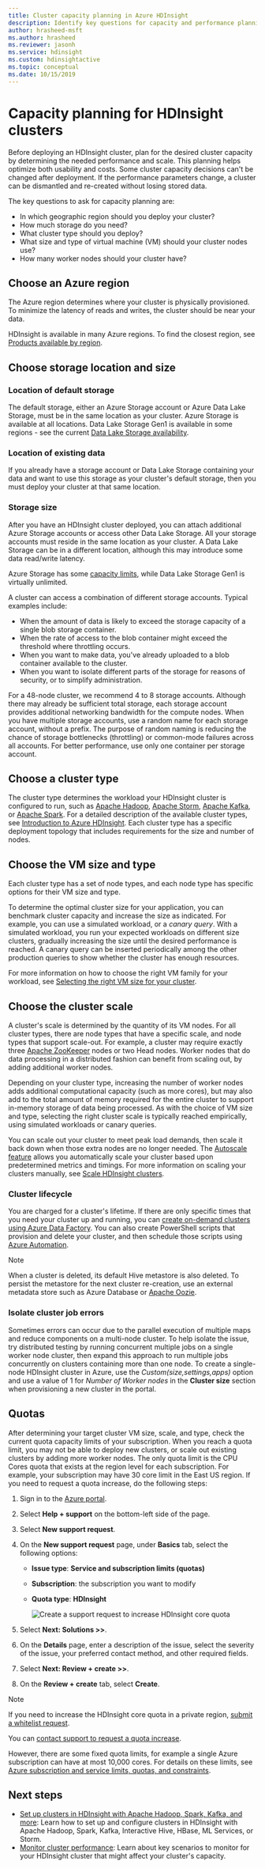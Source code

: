 ```yaml
---
title: Cluster capacity planning in Azure HDInsight 
description: Identify key questions for capacity and performance planning of an Azure HDInsight cluster.
author: hrasheed-msft
ms.author: hrasheed
ms.reviewer: jasonh
ms.service: hdinsight
ms.custom: hdinsightactive
ms.topic: conceptual
ms.date: 10/15/2019
---
```


# Capacity planning for HDInsight clusters

Before deploying an HDInsight cluster, plan for the desired cluster capacity by determining the needed performance and scale. This planning helps optimize both usability and costs. Some cluster capacity decisions can't be changed after deployment. If the performance parameters change, a cluster can be dismantled and re-created without losing stored data.

The key questions to ask for capacity planning are:

* In which geographic region should you deploy your cluster?
* How much storage do you need?
* What cluster type should you deploy?
* What size and type of virtual machine (VM) should your cluster nodes use?
* How many worker nodes should your cluster have?

## Choose an Azure region

The Azure region determines where your cluster is physically provisioned. To minimize the latency of reads and writes, the cluster should be near your data.

HDInsight is available in many Azure regions. To find the closest region, see [Products available by region](https://azure.microsoft.com/en-us/global-infrastructure/services/?products=hdinsight/).

## Choose storage location and size

### Location of default storage

The default storage, either an Azure Storage account or Azure Data Lake Storage, must be in the same location as your cluster. Azure Storage is available at all locations. Data Lake Storage Gen1 is available in some regions - see the current [Data Lake Storage availability](https://azure.microsoft.com/en-us/global-infrastructure/services/?products=storage).

### Location of existing data

If you already have a storage account or Data Lake Storage containing your data and want to use this storage as your cluster's default storage, then you must deploy your cluster at that same location.

### Storage size

After you have an HDInsight cluster deployed, you can attach additional Azure Storage accounts or access other Data Lake Storage. All your storage accounts must reside in the same location as your cluster. A Data Lake Storage can be in a different location, although this may introduce some data read/write latency.

Azure Storage has some [capacity limits](../azure-subscription-service-limits.md#storage-limits), while  Data Lake Storage Gen1 is virtually unlimited.

A cluster can access a combination of different storage accounts. Typical examples include:

* When the amount of data is likely to exceed the storage capacity of a single blob storage
container.
* When the rate of access to the blob container might exceed the threshold where throttling occurs.
* When you want to make data, you've already uploaded to a blob container available to the
cluster.
* When you want to isolate different parts of the storage for reasons of security, or to simplify
administration.

For a 48-node cluster, we recommend 4 to 8 storage accounts. Although there may already be sufficient total storage, each storage account provides additional networking bandwidth for the compute nodes. When you have multiple storage accounts, use a random name for each storage account, without a prefix. The purpose of random naming is reducing the chance of storage bottlenecks (throttling) or common-mode failures across all accounts. For better performance, use only one container per storage account.

## Choose a cluster type

The cluster type determines the workload your HDInsight cluster is configured to run, such as [Apache Hadoop](https://hadoop.apache.org/), [Apache Storm](https://storm.apache.org/), [Apache Kafka](https://kafka.apache.org/), or [Apache Spark](https://spark.apache.org/). For a detailed description of the available cluster types, see [Introduction to Azure HDInsight](hdinsight-overview.md#cluster-types-in-hdinsight). Each cluster type has a specific deployment topology that includes requirements for the size and number of nodes.

## Choose the VM size and type

Each cluster type has a set of node types, and each node type has specific options for their VM size and type.

To determine the optimal cluster size for your application, you can benchmark cluster capacity and increase the size as indicated. For example, you can use a simulated workload, or a *canary query*. With a simulated workload, you run your expected workloads on different size clusters, gradually increasing the size until the desired performance is reached. A canary query can be inserted periodically among the other production queries to show whether the cluster has enough resources.

For more information on how to choose the right VM family for your workload, see [Selecting the right VM size for your cluster](hdinsight-selecting-vm-size.md).

## Choose the cluster scale

A cluster's scale is determined by the quantity of its VM nodes. For all cluster types, there are node types that have a specific scale, and node types that support scale-out. For example, a cluster may  require exactly three [Apache ZooKeeper](https://zookeeper.apache.org/) nodes or two Head nodes. Worker nodes that do data processing in a distributed fashion can benefit from scaling out, by adding additional worker nodes.

Depending on your cluster type, increasing the number of worker nodes adds additional computational capacity (such as more cores), but may also add to the total amount of memory required for the entire cluster to support in-memory storage of data being processed. As with the choice of VM size and type, selecting the right cluster scale is typically reached empirically, using simulated workloads or canary queries.

You can scale out your cluster to meet peak load demands, then scale it back down when those extra nodes are no longer needed. The [Autoscale feature](hdinsight-autoscale-clusters.md) allows you automatically scale your cluster based upon predetermined metrics and timings. For more information on scaling your clusters manually, see [Scale HDInsight clusters](hdinsight-scaling-best-practices.md).

### Cluster lifecycle

You are charged for a cluster's lifetime. If there are only specific times that you need your cluster up and running, you can [create on-demand clusters using Azure Data Factory](hdinsight-hadoop-create-linux-clusters-adf.md). You can also create PowerShell scripts that provision and delete your cluster, and then schedule those scripts using [Azure Automation](https://azure.microsoft.com/services/automation/).

> [!NOTE]  
> When a cluster is deleted, its default Hive metastore is also deleted. To persist the metastore for the next cluster re-creation, use an external metadata store such as Azure Database or [Apache Oozie](https://oozie.apache.org/).
<!-- see [Using external metadata stores](hdinsight-using-external-metadata-stores.md). -->

### Isolate cluster job errors

Sometimes errors can occur due to the parallel execution of multiple maps and reduce components on a multi-node cluster. To help isolate the issue, try distributed testing by running concurrent multiple jobs on a single worker node cluster, then expand this approach to run multiple jobs concurrently on clusters containing more than one node. To create a single-node HDInsight cluster in Azure, use the *Custom(size,settings,apps)* option  and use a value of 1 for *Number of Worker nodes* in the **Cluster size** section when provisioning a new cluster in the portal.

## Quotas

After determining your target cluster VM size, scale, and type, check the current quota capacity limits of your subscription. When you reach a quota limit, you may not be able to deploy new clusters, or scale out existing clusters by adding more worker nodes. The only quota limit is the CPU Cores quota that exists at the region level for each subscription. For example, your subscription may have 30 core limit in the East US region. If you need to request a quota increase, do the following steps:

1. Sign in to the [Azure portal](https://portal.azure.com/).
1. Select **Help + support** on the bottom-left side of the page.
1. Select **New support request**.
1. On the **New support request** page, under **Basics** tab, select the following options:

   - **Issue type**: **Service and subscription limits (quotas)**
   - **Subscription**: the subscription you want to modify
   - **Quota type**: **HDInsight**

     ![Create a support request to increase HDInsight core quota](./media/hdinsight-capacity-planning/hdinsight-quota-support-request.png)

1. Select **Next: Solutions >>**.
1. On the **Details** page, enter a description of the issue, select the severity of the issue, your preferred contact method, and other required fields.
1. Select **Next: Review + create >>**.
1. On the **Review + create** tab, select **Create**.

> [!NOTE]  
> If you need to increase the HDInsight core quota in a private region, [submit a whitelist request](https://aka.ms/canaryintwhitelist).

You can [contact support to request a quota increase](https://docs.microsoft.com/azure/azure-supportability/resource-manager-core-quotas-request).

However, there are some fixed quota limits, for example a single Azure subscription can have at most 10,000 cores. For details on these limits, see [Azure subscription and service limits, quotas, and constraints](https://docs.microsoft.com/azure/azure-subscription-service-limits).

## Next steps

* [Set up clusters in HDInsight with Apache Hadoop, Spark, Kafka, and more](hdinsight-hadoop-provision-linux-clusters.md): Learn how to set up and configure clusters in HDInsight with Apache Hadoop, Spark, Kafka, Interactive Hive, HBase, ML Services, or Storm.
* [Monitor cluster performance](hdinsight-key-scenarios-to-monitor.md): Learn about key scenarios to monitor for your HDInsight cluster that might affect your cluster's capacity.

